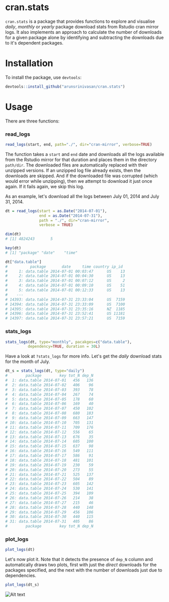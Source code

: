# cran.stats

`cran.stats` is a package that provides functions to explore and visualise *daily*, *monthly* or *yearly* package download stats from Rstudio cran mirror logs. It also implements an approach to calculate the number of downloads for a given package alone by identifying and subtracting the downloads due to it's dependent packages.

# Installation

To install the package, use `devtools`:

```R
devtools::install_github("arunsrinivasan/cran.stats")
```

# Usage

There are three functions:

### read_logs

```R
read_logs(start, end, path="./", dir="cran-mirror", verbose=TRUE)
```

The function takes a `start` and `end` date and downloads all the logs available from the Rstudio mirror for that duration and places them in the directory `path/dir`. The downloaded files are automatically replaced with their unzipped versions. If an unzipped log file already exists, then the downloads are skipped. And if the downloaded file was corrupted (which would error while unzipping), then we attempt to download it just once again. If it fails again, we skip this log.

As an example, let's download all the logs between July 01, 2014 and July 31, 2014.

```R
dt = read_logs(start = as.Date("2014-07-01"), 
               end = as.Date("2014-07-31"), 
               path = "./", dir="cran-mirror", 
               verbose = TRUE)

dim(dt)
# [1] 4824243       5

key(dt)
# [1] "package" "date"    "time"   

dt["data.table"]
#          package       date     time country ip_id
#     1: data.table 2014-07-01 00:03:47      US    13
#     2: data.table 2014-07-01 00:04:30      US    13
#     3: data.table 2014-07-01 00:07:12      US     2
#     4: data.table 2014-07-01 00:09:10      US    51
#     5: data.table 2014-07-01 00:12:33      US    13
#    ---                                             
# 14393: data.table 2014-07-31 23:33:04      US  7159
# 14394: data.table 2014-07-31 23:33:09      US  7100
# 14395: data.table 2014-07-31 23:35:16      NZ  1185
# 14396: data.table 2014-07-31 23:52:41      US 11181
# 14397: data.table 2014-07-31 23:57:21      US  7159
```

### stats_logs

```R
stats_logs(dt, type="monthly", pacakges=c("data.table"), 
          dependency=TRUE, duration = 30L)
```

Have a look at `?stats_logs` for more info. Let's get the *daily* download stats for the month of July.

```R
dt_s = stats_logs(dt, type="daily")
#        package        key tot_N dep_N
#  1: data.table 2014-07-01   456   136
#  2: data.table 2014-07-02   406    96
#  3: data.table 2014-07-03   393    78
#  4: data.table 2014-07-04   267    74
#  5: data.table 2014-07-05   178    60
#  6: data.table 2014-07-06   169    40
#  7: data.table 2014-07-07   450   102
#  8: data.table 2014-07-08   680   183
#  9: data.table 2014-07-09   663   147
# 10: data.table 2014-07-10   705   131
# 11: data.table 2014-07-11   709   176
# 12: data.table 2014-07-12   556    65
# 13: data.table 2014-07-13   676    35
# 14: data.table 2014-07-14   605   100
# 15: data.table 2014-07-15   637    98
# 16: data.table 2014-07-16   549   111
# 17: data.table 2014-07-17   586    91
# 18: data.table 2014-07-18   481   101
# 19: data.table 2014-07-19   230    59
# 20: data.table 2014-07-20   273    55
# 21: data.table 2014-07-21   525   137
# 22: data.table 2014-07-22   504    89
# 23: data.table 2014-07-23   605   142
# 24: data.table 2014-07-24   530   141
# 25: data.table 2014-07-25   394   109
# 26: data.table 2014-07-26   214    38
# 27: data.table 2014-07-27   215    46
# 28: data.table 2014-07-28   440   148
# 29: data.table 2014-07-29   456   106
# 30: data.table 2014-07-30   440   115
# 31: data.table 2014-07-31   405    86
#        package        key tot_N dep_N
```

### plot_logs

```R
plot_logs(dt)
```

Let's now plot it. Note that it detects the presence of `dep_N` column and automatically draws two plots, first with just the *direct* downloads for the packages specified, and the next with the number of downloads just due to dependencies.

```R
plot_logs(dt_s)
```

![Alt text](/../master/inst/examples/dt_july.png?raw=true "data.table daily download stats for July 2014")

